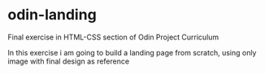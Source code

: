 # odin-landing
Final exercise in HTML-CSS section of Odin Project Curriculum

In this exercise i am going to build a landing page from scratch, using only image with final design as reference 
